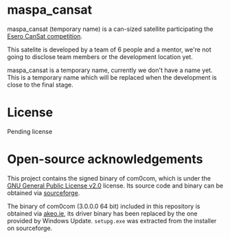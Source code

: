 # maspa_cansat

maspa_cansat (temporary name) is a can-sized satellite participating the [Esero CanSat competition](https://esero.es/cansat/).

This satelite is developed by a team of 6 people and a mentor, we're not going to disclose team members or the development location yet.

maspa_cansat is a temporary name, currently we don't have a name yet. This is a temporary name which will be replaced when the development is close to the final stage.
# License
Pending license

# Open-source acknowledgements
This project contains the signed binary of com0com, which is under the [GNU General Public License v2.0](https://tldrlegal.com/license/gnu-general-public-license-v2) license. Its source code and binary can be obtained via [sourceforge](https://sourceforge.net/projects/com0com/).

The binary of com0com (3.0.0.0 64 bit) included in this repository is obtained via [akeo.ie](https://pete.akeo.ie/2011/07/com0com-signed-drivers.html), its driver binary has been replaced by the one provided by Windows Update. `setupg.exe` was extracted from the installer on sourceforge.